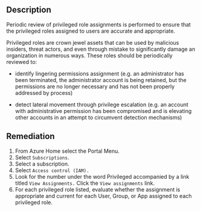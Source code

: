 ## Description

Periodic review of privileged role assignments is performed to ensure that the privileged roles assigned to users are accurate and appropriate.

Privileged roles are crown jewel assets that can be used by malicious insiders, threat actors, and even through mistake to significantly damage an organization in numerous ways. These roles should be periodically reviewed to:

- identify lingering permissions assignment (e.g. an administrator has been terminated, the administrator account is being retained, but the permissions are no longer necessary and has not been properly addressed by process)

- detect lateral movement through privilege escalation (e.g. an account with administrative permission has been compromised and is elevating other accounts in an attempt to circumvent detection mechanisms)

## Remediation

1. From Azure Home select the Portal Menu.
2. Select `Subscriptions`.
3. Select a subscription.
4. Select `Access control (IAM).`
5. Look for the number under the word Privileged accompanied by a link titled `View Assignments.` Click the `View assignments` link.
6. For each privileged role listed, evaluate whether the assignment is appropriate and current for each User, Group, or App assigned to each privileged role.